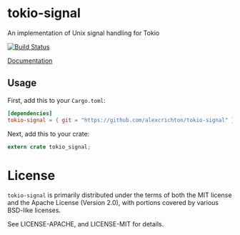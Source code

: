 # tokio-signal

An implementation of Unix signal handling for Tokio

[![Build Status](https://travis-ci.org/alexcrichton/tokio-signal.svg?branch=master)](https://travis-ci.org/tokio-rs/tokio-signal)

[Documentation](https://alexcrichton.github.io/tokio-signal)

## Usage

First, add this to your `Cargo.toml`:

```toml
[dependencies]
tokio-signal = { git = "https://github.com/alexcrichton/tokio-signal" }
```

Next, add this to your crate:

```rust
extern crate tokio_signal;
```

# License

`tokio-signal` is primarily distributed under the terms of both the MIT
license and the Apache License (Version 2.0), with portions covered by various
BSD-like licenses.

See LICENSE-APACHE, and LICENSE-MIT for details.


